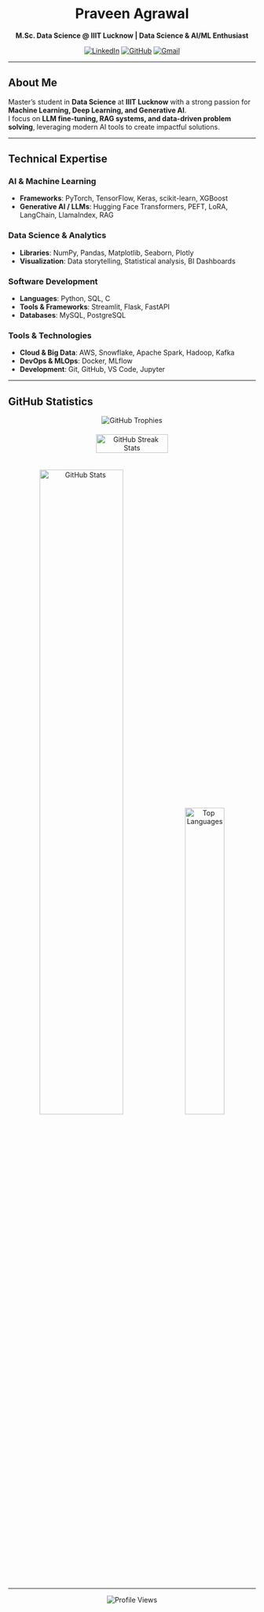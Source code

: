 <div align="center">

# Praveen Agrawal  
**M.Sc. Data Science @ IIIT Lucknow | Data Science & AI/ML Enthusiast**

[![LinkedIn](https://img.shields.io/badge/LinkedIn-Connect-0077B5?style=flat&logo=linkedin)](https://www.linkedin.com/in/praveenagrawal220)
[![GitHub](https://img.shields.io/badge/GitHub-Follow-181717?style=flat&logo=github)](https://github.com/agrawalpraveen12)
[![Gmail](https://img.shields.io/badge/Gmail-Contact-D14836?style=flat&logo=gmail&logoColor=white)](mailto:agrawalpraveen9698@gmail.com)

</div>

---

## About Me

Master’s student in **Data Science** at **IIIT Lucknow** with a strong passion for **Machine Learning, Deep Learning, and Generative AI**.  
I focus on **LLM fine-tuning, RAG systems, and data-driven problem solving**, leveraging modern AI tools to create impactful solutions.

---

## Technical Expertise

### AI & Machine Learning
- **Frameworks**: PyTorch, TensorFlow, Keras, scikit-learn, XGBoost  
- **Generative AI / LLMs**: Hugging Face Transformers, PEFT, LoRA, LangChain, LlamaIndex, RAG  

### Data Science & Analytics
- **Libraries**: NumPy, Pandas, Matplotlib, Seaborn, Plotly  
- **Visualization**: Data storytelling, Statistical analysis, BI Dashboards  

### Software Development
- **Languages**: Python, SQL, C  
- **Tools & Frameworks**: Streamlit, Flask, FastAPI  
- **Databases**: MySQL, PostgreSQL  

### Tools & Technologies
- **Cloud & Big Data**: AWS, Snowflake, Apache Spark, Hadoop, Kafka  
- **DevOps & MLOps**: Docker, MLflow  
- **Development**: Git, GitHub, VS Code, Jupyter  

---

## GitHub Statistics

<div align="center">
  <img src="https://github-profile-trophy.vercel.app/?username=agrawalpraveen12&theme=nord&row=1&no-bg=true&no-frame=true" alt="GitHub Trophies">
</div>

<div align="center" style="display: flex; justify-content: center; align-items: center; flex-wrap: wrap; gap: 10px; padding: 20px;">
  <img style="width: 56%;" src="https://streak-stats.demolab.com?user=agrawalpraveen12&theme=highcontrast&hide_border=true&border_radius=5" alt="GitHub Streak Stats">
</div>

<p align="center">
  <img width="58%" src="https://github-readme-stats.vercel.app/api?username=agrawalpraveen12&show_icons=true&theme=vision-friendly-dark" alt="GitHub Stats">
  <img width="40%" src="https://github-readme-stats.vercel.app/api/top-langs/?username=agrawalpraveen12&layout=compact&theme=vision-friendly-dark" alt="Top Languages">
</p>

---

<div align="center">
  <img src="https://komarev.com/ghpvc/?username=agrawalpraveen12&style=flat-square&color=blue" alt="Profile Views">
</div>
